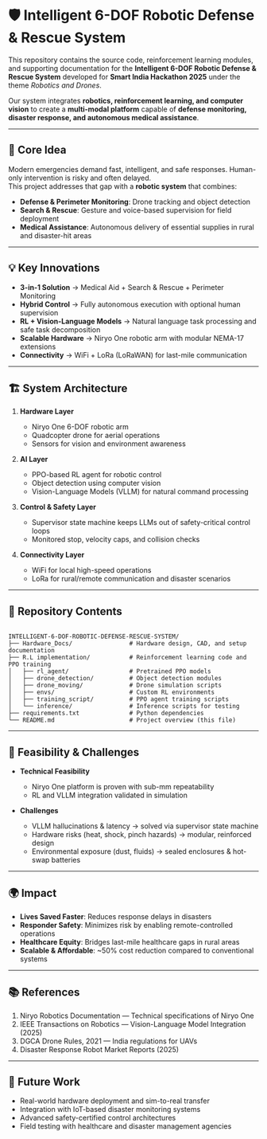 

# 🛡️ Intelligent 6-DOF Robotic Defense & Rescue System

This repository contains the source code, reinforcement learning modules, and supporting documentation for the **Intelligent 6-DOF Robotic Defense & Rescue System** developed for **Smart India Hackathon 2025** under the theme *Robotics and Drones*.  

Our system integrates **robotics, reinforcement learning, and computer vision** to create a **multi-modal platform** capable of **defense monitoring, disaster response, and autonomous medical assistance**.

---

## 🌟 Core Idea

Modern emergencies demand fast, intelligent, and safe responses. Human-only intervention is risky and often delayed.  
This project addresses that gap with a **robotic system** that combines:  

- **Defense & Perimeter Monitoring**: Drone tracking and object detection  
- **Search & Rescue**: Gesture and voice-based supervision for field deployment  
- **Medical Assistance**: Autonomous delivery of essential supplies in rural and disaster-hit areas  

---

## 💡 Key Innovations

- **3-in-1 Solution** → Medical Aid + Search & Rescue + Perimeter Monitoring  
- **Hybrid Control** → Fully autonomous execution with optional human supervision  
- **RL + Vision-Language Models** → Natural language task processing and safe task decomposition  
- **Scalable Hardware** → Niryo One robotic arm with modular NEMA-17 extensions  
- **Connectivity** → WiFi + LoRa (LoRaWAN) for last-mile communication  

---

## 🏗️ System Architecture

1. **Hardware Layer**  
   - Niryo One 6-DOF robotic arm  
   - Quadcopter drone for aerial operations  
   - Sensors for vision and environment awareness  

2. **AI Layer**  
   - PPO-based RL agent for robotic control  
   - Object detection using computer vision  
   - Vision-Language Models (VLLM) for natural command processing  

3. **Control & Safety Layer**  
   - Supervisor state machine keeps LLMs out of safety-critical control loops  
   - Monitored stop, velocity caps, and collision checks  

4. **Connectivity Layer**  
   - WiFi for local high-speed operations  
   - LoRa for rural/remote communication and disaster scenarios  

---

## 📂 Repository Contents

```

INTELLIGENT-6-DOF-ROBOTIC-DEFENSE-RESCUE-SYSTEM/
├── Hardware_Docs/                # Hardware design, CAD, and setup documentation
├── R.L implementation/           # Reinforcement learning code and PPO training
│   ├── rl_agent/                 # Pretrained PPO models
│   ├── drone_detection/          # Object detection modules
│   ├── drone_moving/             # Drone simulation scripts
│   ├── envs/                     # Custom RL environments
│   ├── training_script/          # PPO agent training scripts
│   └── inference/                # Inference scripts for testing
├── requirements.txt              # Python dependencies
└── README.md                     # Project overview (this file)

```

---

## 🔎 Feasibility & Challenges

- **Technical Feasibility**  
  - Niryo One platform is proven with sub-mm repeatability  
  - RL and VLLM integration validated in simulation  

- **Challenges**  
  - VLLM hallucinations & latency → solved via supervisor state machine  
  - Hardware risks (heat, shock, pinch hazards) → modular, reinforced design  
  - Environmental exposure (dust, fluids) → sealed enclosures & hot-swap batteries  

---

## 🌍 Impact

- **Lives Saved Faster**: Reduces response delays in disasters  
- **Responder Safety**: Minimizes risk by enabling remote-controlled operations  
- **Healthcare Equity**: Bridges last-mile healthcare gaps in rural areas  
- **Scalable & Affordable**: ~50% cost reduction compared to conventional systems  

---

## 📚 References

1. Niryo Robotics Documentation — Technical specifications of Niryo One  
2. IEEE Transactions on Robotics — Vision-Language Model Integration (2025)  
3. DGCA Drone Rules, 2021 — India regulations for UAVs  
4. Disaster Response Robot Market Reports (2025)  

---

## 🔮 Future Work

- Real-world hardware deployment and sim-to-real transfer  
- Integration with IoT-based disaster monitoring systems  
- Advanced safety-certified control architectures  
- Field testing with healthcare and disaster management agencies  
```

